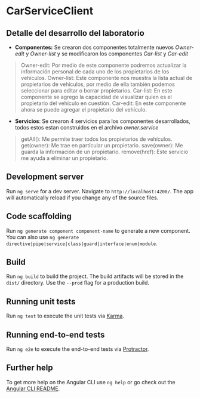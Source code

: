 # CarServiceClient

## Detalle del desarrollo del laboratorio

* **Componentes:** Se crearon dos componentes totalmente nuevos _Owner-edit_ y _Owner-list_ y se modificaron los componentes _Car-list_ y _Car-edit_
> Owner-edit: Por medio de este componente podremos actualizar la información personal de cada uno de los propietarios de los vehículos.
> Owner-list: Este componente nos muestra la lista actual de propietarios de vehículos, por medio de ella también podemos seleccionar para editar o borrar propietarios.
> Car-list: En este componente se agrego la capacidad de visualizar quien es el propietario del vehículo en cuestión.
> Car-edit: En este componente ahora se puede agregar el propietario del vehículo.

* **Servicios**: Se crearon 4 servicios para los componentes desarrollados, todos estos estan construidos en el archivo _owner.service_
> getAll(): Me permite traer todos los propietarios de vehículos.
> get(owner): Me trae en partícular un propietario.
> save(owner): Me guarda la información de un propietario.
> remove(href): Este servicio me ayuda a eliminar un propietario.

## Development server

Run `ng serve` for a dev server. Navigate to `http://localhost:4200/`. The app will automatically reload if you change any of the source files.

## Code scaffolding

Run `ng generate component component-name` to generate a new component. You can also use `ng generate directive|pipe|service|class|guard|interface|enum|module`.

## Build

Run `ng build` to build the project. The build artifacts will be stored in the `dist/` directory. Use the `--prod` flag for a production build.

## Running unit tests

Run `ng test` to execute the unit tests via [Karma](https://karma-runner.github.io).

## Running end-to-end tests

Run `ng e2e` to execute the end-to-end tests via [Protractor](http://www.protractortest.org/).

## Further help

To get more help on the Angular CLI use `ng help` or go check out the [Angular CLI README](https://github.com/angular/angular-cli/blob/master/README.md).
